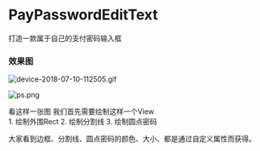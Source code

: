 # PayPasswordEditText
打造一款属于自己的支付密码输入框

### 效果图
![device-2018-07-10-112505.gif](https://upload-images.jianshu.io/upload_images/1472453-b2dabfaa93389b77.gif?imageMogr2/auto-orient/strip)


![ps.png](https://upload-images.jianshu.io/upload_images/1472453-8d91c2e0a2c7fb59.png?imageMogr2/auto-orient/strip%7CimageView2/2/w/1240)  

看这样一张图 我们首先需要绘制这样一个View    
    1. 绘制外围Rect
    2. 绘制分割线
    3. 绘制圆点密码
    
大家看到边框、分割线、圆点密码的颜色、大小、都是通过自定义属性而获得。
